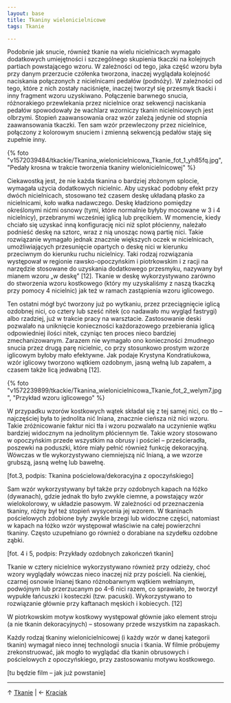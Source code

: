 ```yaml
---
layout: base
title: Tkaniny wielonicielnicowe
tags: Tkanie

---
```

Podobnie jak snucie, również tkanie na wielu nicielnicach wymagało dodatkowych umiejętności i szczególnego skupienia tkaczki na kolejnych partiach powstającego wzoru. W zależności od tego, jaka część wzoru była przy danym przerzucie czółenka tworzona, inaczej wyglądała kolejność naciskania połączonych z nicielnicami pedałów (podnóży). W zależności od tego, które z nich zostały naciśnięte, inaczej tworzył się przesmyk tkacki i inny fragment wzoru uzyskiwano. Połączenie barwnego snucia, różnorakiego przewlekania przez nicielnice oraz sekwencji naciskania pedałów spowodowały że wachlarz wzorniczy tkanin nicielnicowych jest olbrzymi. Stopień zaawansowania oraz wzór zależą jedynie od stopnia zaawansowania tkaczki. Ten sam wzór przewleczony przez nicielnice, połączony z  kolorowym snuciem  i zmienną sekwencją pedałów staję się zupełnie inny.

{% foto "v1572039484/tkackie/Tkanina_wielonicielnicowa_Tkanie_fot_1_yh85fq.jpg", "Pedały krosna w trakcie tworzenia tkaniny wielonicielnicowej" %}

Ciekawostką jest, że nie każda tkanina o bardziej złożonym splocie, wymagała użycia dodatkowych nicielnic. Aby uzyskać podobny efekt przy dwóch nicielnicach, stosowano też czasem deskę układaną płasko za nicielnicami, koło wałka nadawczego. Deskę kładziono pomiędzy określonymi nićmi osnowy (tymi, które normalnie byłyby mocowane w 3 i 4 nicielnicy), przebranymi wcześniej iglicą lub pręcikiem. W momencie, kiedy chciało się uzyskać inną konfigurację nici niż splot płócienny, należało podnieść deskę na sztorc, wraz z nią unosząc nową partię nici. Takie rozwiązanie wymagało jednak znacznie większych oczek w nicielnicach, umożliwiających przesunięcie opartych o deskę nici w kierunku przeciwnym do kierunku ruchu nicielnicy. Taki rodzaj rozwiązania występował w regionie rawsko-opoczyńskim i piotrkowskim i z racji na narzędzie stosowane do uzyskania dodatkowego przesmyku, nazywany był mianem wzoru „w deskę” \[12\]. Tkanie w deskę wykorzystywano zarówno do stworzenia wzoru kostkowego (który my uzyskaliśmy z naszą tkaczką przy pomocy 4 nicielnic) jak też w ramach zastąpienia wzoru iglicowego.

Ten ostatni mógł być tworzony już po wytkaniu, przez przeciągnięcie iglicą ozdobnej nici, co cztery lub sześć nitek (co nadawało mu wygląd fastrygi) albo rzadziej, już w trakcie pracy na warsztacie. Zastosowanie deski pozwalało na uniknięcie konieczności każdorazowego przebierania iglicą odpowiedniej ilości nitek, czyniąc ten proces nieco bardziej zmechanizowanym. Zarazem nie wymagało ono konieczności żmudnego snucia przez drugą parę nicielnic, co przy stosunkowo prostym wzorze iglicowym byłoby mało efektywne. Jak podaje Krystyna Kondratiukowa, wzór iglicowy tworzono wątkiem ozdobnym, jasną wełną lub zapałem, a czasem także licą jedwabną \[12\].

{% foto "v1572239899/tkackie/Tkanina_wielonicielnicowa_Tkanie_fot_2_welym7.jpg", "Przykład wzoru iglicowego" %}

W przypadku wzorów kostkowych wątek składał się z tej samej nici, co tło – najczęściej była to jednolita nić lniana, znacznie cieńsza niż nici wzoru. Takie zróżnicowanie faktur nici tła i wzoru pozwalało na uczynienie wątku bardziej widocznym na jednolitym płóciennym tle. Takie wzory stosowano w opoczyńskim przede wszystkim na obrusy i pościel – prześcieradła, poszewki na poduszki, które miały pełnić również funkcję dekoracyjną. Wówczas w tle wykorzystywano ciemniejszą nić lnianą, a we wzorze grubszą, jasną wełnę lub bawełnę.

\[fot.3, podpis: Tkanina pościelowa/dekoracyjna z opoczyńskiego\]

Sam wzór wykorzystywany był także przy ozdobnych kapach na łóżko (dywanach), gdzie jednak tło było zwykle ciemne, a powstający wzór wielokolorowy, w układzie pasowym. W zależności od przeznaczenia tkaniny, różny był też stopień wysycenia jej wzorem. W tkaninach pościelowych zdobione były zwykle brzegi lub widoczne części, natomiast w kapach na łóżko wzór występował właściwie na całej powierzchni tkaniny. Często uzupełniano go również o dorabiane na szydełku ozdobne ząbki.

\[fot. 4 i 5, podpis: Przykłady ozdobnych zakończeń tkanin\]

Tkanie w cztery nicielnice wykorzystywano również przy odzieży, choć wzory wyglądały wówczas nieco inaczej niż przy pościeli. Na cienkiej, czarnej osnowie lnianej tkano różnobarwnym wątkiem wełnianym, podwójnym lub przerzucanym po 4-6 nici razem, co sprawiało, że tworzył wypukłe łańcuszki i kosteczki (tzw. pacuski). Wykorzystywano to rozwiązanie głównie przy kaftanach męskich i kobiecych. \[12\]

W piotrkowskim motyw kostkowy występował głównie jako element stroju (a nie tkanin dekoracyjnych) – stosowany przede wszystkim na zapaskach.

Każdy rodzaj tkaniny wielonicielnicowej (i każdy wzór w danej kategorii tkanin) wymagał nieco innej technologii snucia i tkania. W filmie próbujemy zrekonstruować, jak mogło to wyglądać dla tkanin obrusowych i pościelowych z opoczyńskiego, przy zastosowaniu motywu kostkowego.

\[tu będzie film – jak już powstanie\]

***

↑ [Tkanie](/tkanie/#main) | ← [Kraciak](/tkanie/kraciak/#main)
